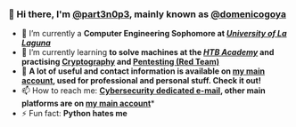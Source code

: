 ### 👋 Hi there, I'm **[@part3n0p3](https://github.com/part3n0p3), mainly known as [@domenicogoya](https://github.com/domenicogoya)**
- 🔭 I’m currently a **Computer Engineering Sophomore at *[University of La Laguna](https://www.ull.es)***
- 🌱 I’m currently learning **to solve machines at the *[HTB Academy](https://academy.hackthebox.com)* and practising [Cryptography](https://en.wikipedia.org/wiki/Cryptography) and [Pentesting (Red Team)](https://en.wikipedia.org/wiki/Penetration_test)**
- 💬 **A lot of useful and contact information is available on [my main account](https://github.com/domenicogoya), used for professional and personal stuff. Check it out!**
- 📫 How to reach me: **[Cybersecurity dedicated e-mail](mailto:part3n0p3contact@gmail.com), other main platforms are on [my main account](https://github.com/domenicogoya)***
- ⚡ Fun fact: **Python hates me**

<!--
**part3n0p3/part3n0p3** is a ✨ _special_ ✨ repository because its `README.md` (this file) appears on your GitHub profile.
You can click the Preview link to take a look at your changes.
-->
